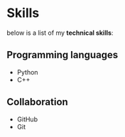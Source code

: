# Skills 

below is a list of my **technical skills**:

## Programming languages
- Python
- C++

## Collaboration 
- GitHub
- Git
